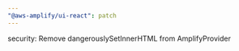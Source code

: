 ```yaml
---
"@aws-amplify/ui-react": patch
---
```


security: Remove dangerouslySetInnerHTML from AmplifyProvider
